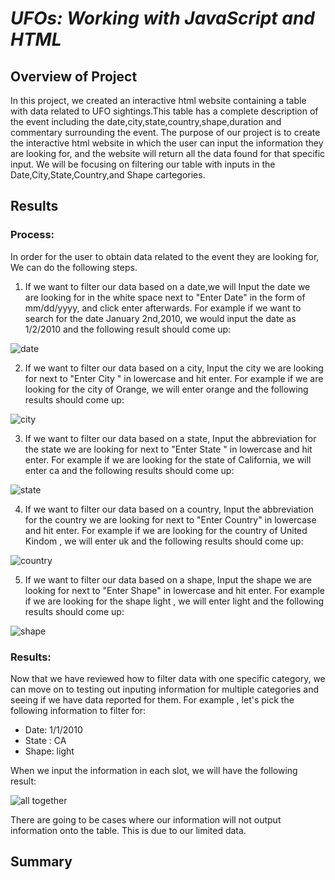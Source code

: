 # ***UFOs: Working with JavaScript and HTML***

## Overview of Project

In this project, we created an interactive html website containing a table with data related to UFO sightings.This table has a complete description of the event including the date,city,state,country,shape,duration and commentary surrounding the event. The purpose of our project is to create the interactive html website in which the user can input the information they are looking for, and the website will return all the data found for that specific input. We will be focusing on filtering our table with inputs in the Date,City,State,Country,and Shape cartegories.

## Results

### Process:

In order for the user to obtain data related to the event they are looking for, We can do the following steps.

1. If we want to filter our data based on a date,we will Input the date we are looking for in the white space next to "Enter Date" in the form of mm/dd/yyyy, and click enter afterwards. For example if we want to search for the date January 2nd,2010, we would input the date as 1/2/2010 and the following result should come up:

![date](https://user-images.githubusercontent.com/111034667/202378206-09e58539-a7bf-437b-9794-e6bc39cc05d3.png)

2. If we want to filter our data based on a  city, Input the city we are looking for next to "Enter City " in lowercase and hit enter. For example if we are looking for the city of Orange, we will enter orange and the following results should come up: 

![city](https://user-images.githubusercontent.com/111034667/202378853-e9e332c6-fe8e-48fc-893b-f20db20d199c.png)

3. If we want to filter our data based on a state, Input the abbreviation for the state we are looking for next to "Enter State " in lowercase and hit enter. For example if we are looking for the state of California, we will enter ca and the following results should come up: 

![state](https://user-images.githubusercontent.com/111034667/202379563-307452c9-2745-4e75-af92-2730741f74f8.png)

4. If we want to filter our data based on a country, Input the abbreviation for the country we are looking for next to "Enter Country" in lowercase and hit enter. For example if we are looking for the country of United Kindom , we will enter uk and the following results should come up: 

![country](https://user-images.githubusercontent.com/111034667/202380042-f8c7708a-af48-4279-a4c2-e38c0acbb4c5.png)

5. If we want to filter our data based on a shape, Input the shape we are looking for next to "Enter Shape" in lowercase and hit enter. For example if we are looking for the shape light , we will enter light and the following results should come up: 

![shape](https://user-images.githubusercontent.com/111034667/202380507-108ab255-a6f1-4d4f-b90b-1125e2b321a0.png)

### Results:

Now that we have reviewed how to filter data with one specific category, we can move on to testing out inputing information for multiple categories and seeing if we have data reported for them. For example , let's pick the following information to filter for:

- Date: 1/1/2010
- State : CA
- Shape: light

When we input the information in each slot, we will have the following result:

![all together](https://user-images.githubusercontent.com/111034667/202381999-a5922383-e9d8-4938-b33c-107d94c190bc.png)

There are going to be cases where our information will not output information onto the table. This is due to our limited data.

## Summary


